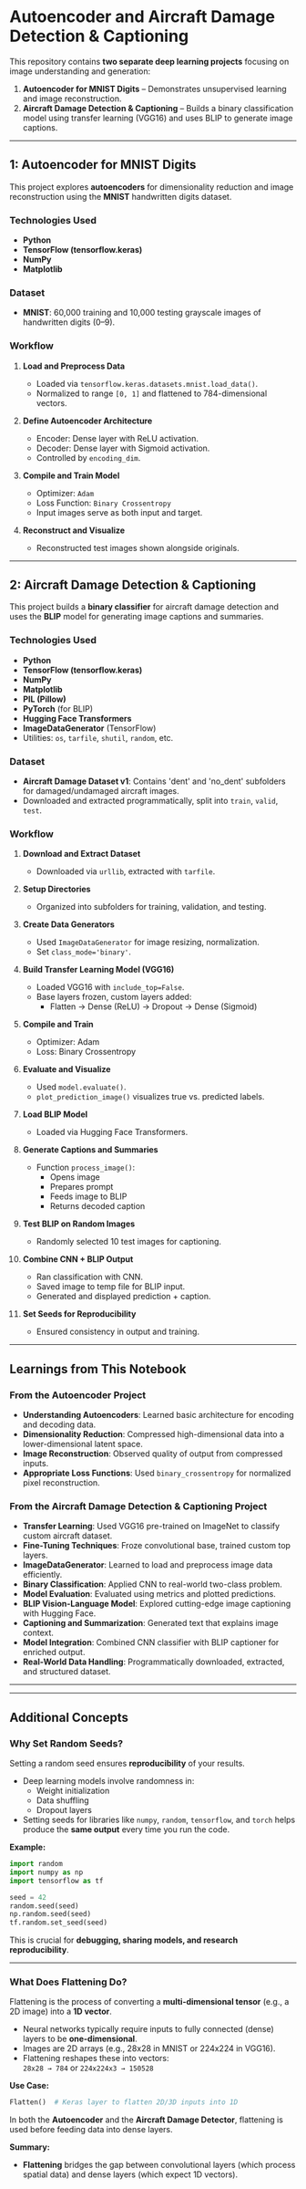 # Autoencoder and Aircraft Damage Detection & Captioning

This repository contains **two separate deep learning projects** focusing on image understanding and generation:

1. **Autoencoder for MNIST Digits** – Demonstrates unsupervised learning and image reconstruction.
2. **Aircraft Damage Detection & Captioning** – Builds a binary classification model using transfer learning (VGG16) and uses BLIP to generate image captions.

-----

##  1: Autoencoder for MNIST Digits

This project explores **autoencoders** for dimensionality reduction and image reconstruction using the **MNIST** handwritten digits dataset.

### Technologies Used

- **Python**
- **TensorFlow (tensorflow.keras)**
- **NumPy**
- **Matplotlib**

### Dataset

- **MNIST**: 60,000 training and 10,000 testing grayscale images of handwritten digits (0–9).

### Workflow

1. **Load and Preprocess Data**
   - Loaded via `tensorflow.keras.datasets.mnist.load_data()`.
   - Normalized to range `[0, 1]` and flattened to 784-dimensional vectors.

2. **Define Autoencoder Architecture**
   - Encoder: Dense layer with ReLU activation.
   - Decoder: Dense layer with Sigmoid activation.
   - Controlled by `encoding_dim`.

3. **Compile and Train Model**
   - Optimizer: `Adam`
   - Loss Function: `Binary Crossentropy`
   - Input images serve as both input and target.

4. **Reconstruct and Visualize**
   - Reconstructed test images shown alongside originals.

-----

##  2: Aircraft Damage Detection & Captioning

This project builds a **binary classifier** for aircraft damage detection and uses the **BLIP** model for generating image captions and summaries.

### Technologies Used

- **Python**
- **TensorFlow (tensorflow.keras)**
- **NumPy**
- **Matplotlib**
- **PIL (Pillow)**
- **PyTorch** (for BLIP)
- **Hugging Face Transformers**
- **ImageDataGenerator** (TensorFlow)
- Utilities: `os`, `tarfile`, `shutil`, `random`, etc.

### Dataset

- **Aircraft Damage Dataset v1**: Contains 'dent' and 'no_dent' subfolders for damaged/undamaged aircraft images.
- Downloaded and extracted programmatically, split into `train`, `valid`, `test`.

### Workflow

1. **Download and Extract Dataset**
   - Downloaded via `urllib`, extracted with `tarfile`.

2. **Setup Directories**
   - Organized into subfolders for training, validation, and testing.

3. **Create Data Generators**
   - Used `ImageDataGenerator` for image resizing, normalization.
   - Set `class_mode='binary'`.

4. **Build Transfer Learning Model (VGG16)**
   - Loaded VGG16 with `include_top=False`.
   - Base layers frozen, custom layers added:
     - Flatten → Dense (ReLU) → Dropout → Dense (Sigmoid)

5. **Compile and Train**
   - Optimizer: Adam
   - Loss: Binary Crossentropy

6. **Evaluate and Visualize**
   - Used `model.evaluate()`.
   - `plot_prediction_image()` visualizes true vs. predicted labels.

7. **Load BLIP Model**
   - Loaded via Hugging Face Transformers.

8. **Generate Captions and Summaries**
   - Function `process_image()`:
     - Opens image
     - Prepares prompt
     - Feeds image to BLIP
     - Returns decoded caption

9. **Test BLIP on Random Images**
   - Randomly selected 10 test images for captioning.

10. **Combine CNN + BLIP Output**
    - Ran classification with CNN.
    - Saved image to temp file for BLIP input.
    - Generated and displayed prediction + caption.

11. **Set Seeds for Reproducibility**
    - Ensured consistency in output and training.

-----

## Learnings from This Notebook

### From the Autoencoder Project

- **Understanding Autoencoders**: Learned basic architecture for encoding and decoding data.
- **Dimensionality Reduction**: Compressed high-dimensional data into a lower-dimensional latent space.
- **Image Reconstruction**: Observed quality of output from compressed inputs.
- **Appropriate Loss Functions**: Used `binary_crossentropy` for normalized pixel reconstruction.

### From the Aircraft Damage Detection & Captioning Project

- **Transfer Learning**: Used VGG16 pre-trained on ImageNet to classify custom aircraft dataset.
- **Fine-Tuning Techniques**: Froze convolutional base, trained custom top layers.
- **ImageDataGenerator**: Learned to load and preprocess image data efficiently.
- **Binary Classification**: Applied CNN to real-world two-class problem.
- **Model Evaluation**: Evaluated using metrics and plotted predictions.
- **BLIP Vision-Language Model**: Explored cutting-edge image captioning with Hugging Face.
- **Captioning and Summarization**: Generated text that explains image context.
- **Model Integration**: Combined CNN classifier with BLIP captioner for enriched output.
- **Real-World Data Handling**: Programmatically downloaded, extracted, and structured dataset.

-----


-----

## Additional Concepts

### Why Set Random Seeds?

Setting a random seed ensures **reproducibility** of your results.

- Deep learning models involve randomness in:
  - Weight initialization
  - Data shuffling
  - Dropout layers
- Setting seeds for libraries like `numpy`, `random`, `tensorflow`, and `torch` helps produce the **same output** every time you run the code.

**Example:**

```python
import random
import numpy as np
import tensorflow as tf

seed = 42
random.seed(seed)
np.random.seed(seed)
tf.random.set_seed(seed)
```

This is crucial for **debugging, sharing models, and research reproducibility**.

-----

### What Does Flattening Do?

Flattening is the process of converting a **multi-dimensional tensor** (e.g., a 2D image) into a **1D vector**.

- Neural networks typically require inputs to fully connected (dense) layers to be **one-dimensional**.
- Images are 2D arrays (e.g., 28x28 in MNIST or 224x224 in VGG16).
- Flattening reshapes these into vectors:  
  `28x28 → 784` or `224x224x3 → 150528`

**Use Case:**

```python
Flatten()  # Keras layer to flatten 2D/3D inputs into 1D
```

In both the **Autoencoder** and the **Aircraft Damage Detector**, flattening is used before feeding data into dense layers.

**Summary:**
- **Flattening** bridges the gap between convolutional layers (which process spatial data) and dense layers (which expect 1D vectors).

